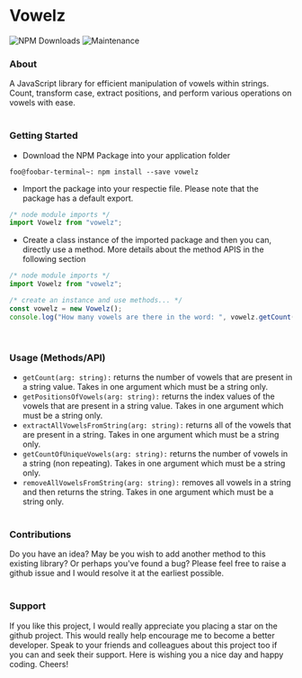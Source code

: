 # Vowelz
![NPM Downloads](https://img.shields.io/npm/dt/vowelz)
![Maintenance](https://img.shields.io/maintenance/yes/2024)


### About
A JavaScript library for efficient manipulation of vowels within strings. Count, transform case, extract positions, and perform various operations on vowels with ease. 
<br/><br/>

### Getting Started
- Download the NPM Package into your application folder
```console
foo@foobar-terminal~: npm install --save vowelz
```
- Import the package into your respectie file. Please note that the package has a default export.
```javascript
/* node module imports */
import Vowelz from "vowelz";
```
- Create a class instance of the imported package and then you can, directly use a method. More details about the method APIS in the following section
```javascript
/* node module imports */
import Vowelz from "vowelz";

/* create an instance and use methods... */
const vowelz = new Vowelz();
console.log("How many vowels are there in the word: ", vowelz.getCount("hello world"));
```
<br/>

### Usage (Methods/API)
- ```getCount(arg: string):``` returns the number of vowels that are present in a string value. Takes in one argument which must be a string only.
- ```getPositionsOfVowels(arg: string):``` returns the index values of the vowels that are present in a string value. Takes in one argument which must be a string only.
- ```extractAllVowelsFromString(arg: string):``` returns all of the vowels that are present in a string. Takes in one argument which must be a string only.
- ```getCountOfUniqueVowels(arg: string):``` returns the number of vowels in a string (non repeating). Takes in one argument which must be a string only.
- ```removeAllVowelsFromString(arg: string):``` removes all vowels in a string and then returns the string. Takes in one argument which must be a string only.
<br/><br/>

### Contributions
Do you have an idea? May be you wish to add another method to this existing library? Or perhaps you've found a bug? Please feel free to raise a github issue and I would resolve it at the earliest possible.
<br/><br/>

### Support
If you like this project, I would really appreciate you placing a star on the github project. This would really help encourage me to become a better developer. Speak to your friends and colleagues about this project too if you can and seek their support. Here is wishing you a nice day and happy coding. Cheers!
